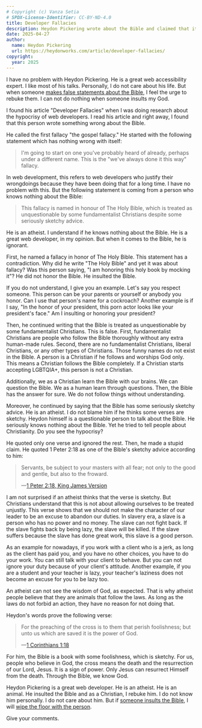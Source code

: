 ```yaml
---
# Copyright (c) Vanza Setia
# SPDX-License-Identifier: CC-BY-ND-4.0
title: Developer Fallacies
description: Heydon Pickering wrote about the Bible and claimed that it has some sketchy advice. Is this true?
date: 2025-04-27
author:
  name: Heydon Pickering
  url: https://heydonworks.com/article/developer-fallacies/
copyright:
  year: 2025
---
```


I have no problem with Heydon Pickering. He is a great web accessibility expert. I like most of his talks. Personally, I do not care about his life. But when someone [makes false statements about the Bible](/blog/gay-pastor/), I feel the urge to rebuke them. I can not do nothing when someone insults my God.

I found his article "Developer Fallacies" when I was doing research about the hypocrisy of web developers. I read his article and right away, I found that this person wrote something wrong about the Bible.

He called the first fallacy "the gospel fallacy." He started with the following statement which has nothing wrong with itself:

> I'm going to start on one you've probably heard of already, perhaps under a different name. This is the "we've always done it this way" fallacy.

In web development, this refers to web developers who justify their wrongdoings because they have been doing that for a long time. I have no problem with this. But the following statement is coming from a person who knows nothing about the Bible:

> This fallacy is named in honour of The Holy Bible, which is treated as unquestionable by some fundamentalist Christians despite some seriously sketchy advice.

He is an atheist. I understand if he knows nothing about the Bible. He is a great web developer, in my opinion. But when it comes to the Bible, he is ignorant.

First, he named a fallacy in honor of The Holy Bible. This statement has a contradiction. Why did he write "The Holy Bible" and yet it was about fallacy? Was this person saying, "I am honoring this holy book by mocking it"? He did not honor the Bible. He insulted the Bible.

If you do not understand, I give you an example. Let's say you respect someone. This person can be your parents or yourself or anybody you honor. Can I use that person's name for a cockroach? Another example is if I say, "In the honor of your president, this porn actor looks like your president's face." Am I insulting or honoring your president?

Then, he continued writing that the Bible is treated as unquestionable by some fundamentalist Christians. This is false. First, fundamentalist Christians are people who follow the Bible thoroughly without any extra human-made rules. Second, there are no fundamentalist Christians, liberal Christians, or any other types of Christians. Those funny names do not exist in the Bible. A person is a Christian if he follows and worships God only. This means a Christian follows the Bible completely. If a Christian starts accepting LGBTQIA+, this person is not a Christian.

Additionally, we as a Christian learn the Bible with our brains. We can question the Bible. We as a human learn through questions. Then, the Bible has the answer for sure. We do not follow things without understanding.

Moreover, he continued by saying that the Bible has some seriously sketchy advice. He is an atheist. I do not blame him if he thinks some verses are sketchy. Heydon himself is a questionable person to talk about the Bible. He seriously knows nothing about the Bible. Yet he tried to tell people about Christianity. Do you see the hypocrisy?

He quoted only one verse and ignored the rest. Then, he made a stupid claim. He quoted 1 Peter 2:18 as one of the Bible's sketchy advice according to him:

> Servants, be subject to your masters with all fear; not only to the good and gentle, but also to the froward.
>
> —[1 Peter 2:18, King James Version](https://www.biblegateway.com/passage/?search=1%20Peter%202:18&version=KJV)

I am not surprised if an atheist thinks that the verse is sketchy. But Christians understand that this is not about allowing ourselves to be treated unjustly. This verse shows that we should not make the character of our leader to be an excuse to abandon our duties. In slavery era, a slave is a person who has no power and no money. The slave can not fight back. If the slave fights back by being lazy, the slave will be killed. If the slave suffers because the slave has done great work, this slave is a good person.

As an example for nowadays, if you work with a client who is a jerk, as long as the client has paid you, and you have no other choices, you have to do your work. You can still talk with your client to behave. But you can not ignore your duty because of your client's attitude. Another example, if you are a student and your teacher is lazy, your teacher's laziness does not become an excuse for you to be lazy too.

An atheist can not see the wisdom of God, as expected. That is why atheist people believe that they are animals that follow the laws. As long as the laws do not forbid an action, they have no reason for not doing that.

Heydon's words prove the following verse:

> For the preaching of the cross is to them that perish foolishness; but unto us which are saved it is the power of God.
>
> —[1 Corinthians 1:18](https://www.biblegateway.com/passage/?search=1%20Corinthians%201%3A18&version=KJV)

For him, the Bible is a book with some foolishness, which is sketchy. For us, people who believe in God, the cross means the death and the resurrection of our Lord, Jesus. It is a sign of power. Only Jesus can resurrect Himself from the death. Through the Bible, we know God.

Heydon Pickering is a great web developer. He is an atheist. He is an animal. He insulted the Bible and as a Christian, I rebuke him. I do not know him personally. I do not care about him. But if [someone insults the Bible](/blog/pope-francis/), I will [wipe the floor with the person](https://www.wordnik.com/words/wipe%20the%20floor).

Give your comments.
